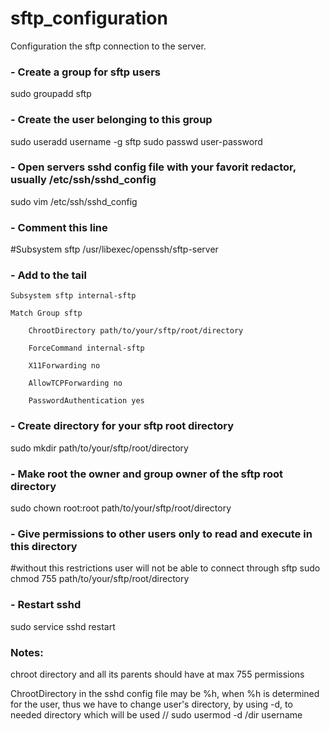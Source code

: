 # sftp_configuration
Configuration the sftp connection to the server.

### - Create a group for sftp users
sudo groupadd sftp

### - Create the user belonging to this group
sudo useradd username -g sftp
sudo passwd user-password

### - Open servers sshd config file with your favorit redactor, usually /etc/ssh/sshd_config
sudo vim /etc/ssh/sshd_config

### - Comment this line
#Subsystem	sftp	/usr/libexec/openssh/sftp-server

### - Add to the tail
	Subsystem sftp internal-sftp

	Match Group sftp

		ChrootDirectory path/to/your/sftp/root/directory
	
		ForceCommand internal-sftp
	
		X11Forwarding no
	
		AllowTCPForwarding no
	
		PasswordAuthentication yes
 
### - Create directory for your sftp root directory
sudo mkdir path/to/your/sftp/root/directory

### - Make root the owner and group owner of the sftp root directory
sudo chown root:root path/to/your/sftp/root/directory

### - Give permissions to other users only to read and execute in this directory 
#without this restrictions user will not be able to connect through sftp
sudo chmod 755 path/to/your/sftp/root/directory

### - Restart sshd
sudo service sshd restart

### Notes:
chroot directory and all its parents should have at max 755 permissions

ChrootDirectory in the sshd config file may be %h, when %h is determined for the user,
thus we have to change user's directory, by using -d, to needed directory which will be used  // sudo usermod -d /dir username
